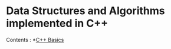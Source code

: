 # Data Structures and Algorithms implemented in C++
Contents :
*[C++ Basics](https://github.com/niranjan-85/Data-structures/tree/master/C%2B%2B/Basics)
